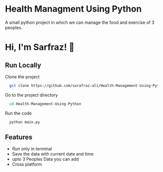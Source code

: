 
# Health Managment Using Python

A small python project in which we can manage the food and exercise of 3 peoples.


# Hi, I'm Sarfraz! 👋


## Run Locally

Clone the project

```bash
  git clone https://github.com/sarafraz-ali/Health-Management-Using-Python.git
```

Go to the project directory

```bash
  cd Health-Management-Using-Python
```

Run the code

```bash
  python main.py
```




## Features

- Run only in terminal
- Save the data with current date and time
- upto 3 Peoples Data you can add
- Cross platform

